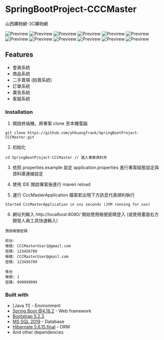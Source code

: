 # SpringBootProject-CCCMaster

山西購物網-3C購物網

![Previrew](https://github.com/yhhuangfrank/SpringBootProject-CCCMaster/blob/main/src/main/resources/static/previewImages/adminLogin.png)
![Previrew](https://github.com/yhhuangfrank/SpringBootProject-CCCMaster/blob/main/src/main/resources/static/previewImages/admin.png)
![Previrew](https://github.com/yhhuangfrank/SpringBootProject-CCCMaster/blob/main/src/main/resources/static/previewImages/login.png)
![Previrew](https://github.com/yhhuangfrank/SpringBootProject-CCCMaster/blob/main/src/main/resources/static/previewImages/center.png)
![Previrew](https://github.com/yhhuangfrank/SpringBootProject-CCCMaster/blob/main/src/main/resources/static/previewImages/home.png)
![Previrew](https://github.com/yhhuangfrank/SpringBootProject-CCCMaster/blob/main/src/main/resources/static/previewImages/products.png)
![Previrew](https://github.com/yhhuangfrank/SpringBootProject-CCCMaster/blob/main/src/main/resources/static/previewImages/productDetail.png)
![Previrew](https://github.com/yhhuangfrank/SpringBootProject-CCCMaster/blob/main/src/main/resources/static/previewImages/bid.png)
![Previrew](https://github.com/yhhuangfrank/SpringBootProject-CCCMaster/blob/main/src/main/resources/static/previewImages/bidDetail.png)
![Previrew](https://github.com/yhhuangfrank/SpringBootProject-CCCMaster/blob/main/src/main/resources/static/previewImages/shoppingCart.png)
![Previrew](https://github.com/yhhuangfrank/SpringBootProject-CCCMaster/blob/main/src/main/resources/static/previewImages/payment.png)
![Previrew](https://github.com/yhhuangfrank/SpringBootProject-CCCMaster/blob/main/src/main/resources/static/previewImages/service.png)

## Features

- 會員系統
- 商品系統
- 二手賣場 (拍賣系統)
- 訂單系統
- 廣告系統
- 客服系統

### Installation

1. 開啟終端機，將專案 clone 至本機電腦

```
git clone https://github.com/yhhuangfrank/SpringBootProject-CCCMaster.git
```

2. 初始化

```
cd SpringBootProject-CCCMaster // 進入專案資料夾
```

3. 依照 properties.example 設定 application.properties 進行專案組態設定與資料庫連線設定

4. 使用 IDE 開啟專案後進行 maven reload

5. 運行 CccMasterApplication 檔案若出現下方訊息代表順利執行

```
Started CccMasterApplication in xxx seconds (JVM running for xxx)
```

6. 網址列輸入 http://localhost:8080/ 開始使用帳號密碼登入 (或使用畫面右方開發人員工具快速輸入)

```
預設帳號密碼

前台: 
帳號: CCCMasterUser1@gmail.com
密碼: 123456789
帳號: CCCMasterUser@gmail.com
密碼: 123456789

後台
帳號: 1
密碼: 999999999
```

### Built with

- [Java 11] - Environment
- [Spring Boot @4.18.2](https://spring.io/projects/spring-boot) - Web framework
- [Bootstrap 5.2.3](https://getbootstrap.com/docs/5.2/getting-started/introduction/)
- [MS SQL 2019](https://www.microsoft.com/zh-tw/sql-server/sql-server-2019) - Database
- [Hibernate 5.6.15.final](https://hibernate.org/orm/releases/5.6/) - ORM
- And other dependencies
